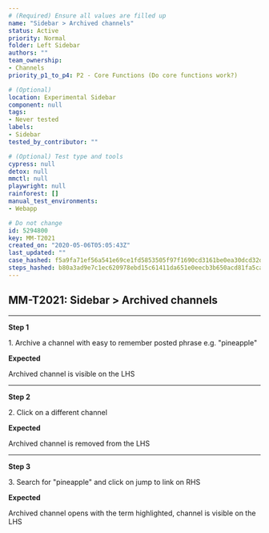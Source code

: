```yaml
---
# (Required) Ensure all values are filled up
name: "Sidebar > Archived channels"
status: Active
priority: Normal
folder: Left Sidebar
authors: ""
team_ownership: 
- Channels
priority_p1_to_p4: P2 - Core Functions (Do core functions work?)

# (Optional)
location: Experimental Sidebar
component: null
tags:
- Never tested
labels: 
- Sidebar
tested_by_contributor: ""

# (Optional) Test type and tools
cypress: null
detox: null
mmctl: null
playwright: null
rainforest: []
manual_test_environments:
- Webapp

# Do not change
id: 5294800
key: MM-T2021
created_on: "2020-05-06T05:05:43Z"
last_updated: ""
case_hashed: f5a9fa71ef56a541e69ce1fd5853505f97f1690cd3161be0ea30dcd32d78230047f3058671f59f705c2c549d911bf0d1
steps_hashed: b80a3ad9e7c1ec620978ebd15c61411da651e0eecb3b650acd81fa5ca8821445d17e68ffb747761dc1276614067aaeeb
---
```


<!-- (Auto-generated) Based on frontmatter's "key" and "name" -->

## MM-T2021: Sidebar > Archived channels

---

**Step 1**

1\. Archive a channel with easy to remember posted phrase e.g. "pineapple"

**Expected**

Archived channel is visible on the LHS

---

**Step 2**

2\. Click on a different channel

**Expected**

Archived channel is removed from the LHS

---

**Step 3**

3\. Search for "pineapple" and click on jump to link on RHS

**Expected**

Archived channel opens with the term highlighted, channel is visible on the LHS
